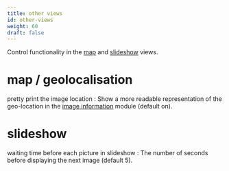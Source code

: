 ```yaml
---
title: other views
id: other-views
weight: 60
draft: false
---
```


Control functionality in the [map](../map/_index.md) and [slideshow](../slideshow/_index.md) views.

# map / geolocalisation

pretty print the image location
: Show a more readable representation of the geo-location in the [image information](../module-reference/utility-modules/shared/image-information.md) module (default on). 

# slideshow

waiting time before each picture in slideshow
: The number of seconds before displaying the next image (default 5). 
